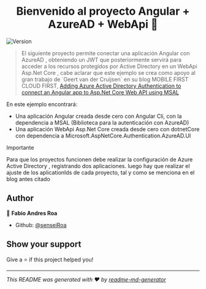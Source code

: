 <h1 align="center">Bienvenido al proyecto Angular + AzureAD + WebApi 👋</h1>
<p>
  <img alt="Version" src="https://img.shields.io/badge/version-1.0.0-blue.svg?cacheSeconds=2592000" />
</p>

> El siguiente proyecto permite conectar una aplicación Angular con AzureAD , obteniendo un JWT que posteriormente servirá para acceder a los recursos protegidos por Active Directory en un WebApi Asp.Net Core , cabe aclarar que este ejemplo se crea como apoyo al gran trabajo de ´Geert van der Cruijsen´ en su blog MOBILE FIRST CLOUD FIRST,  [Adding Azure Active Directory Authentication to connect an Angular app to Asp.Net Core Web API using MSAL](https://mobilefirstcloudfirst.net/2019/08/adding-azure-active-directory-authentication-connect-angular-app-asp-net-core-web-api-using-msal/)

En este ejemplo encontrará:

*	Una aplicación Angular creada desde cero con Angular Cli, con la dependencia a MSAL (Biblioteca para la autenticación con AzureAD)
*	Una aplicación WebApi Asp.Net Core creada desde cero con dotnetCore con dependencia a Microsoft.AspNetCore.Authentication.AzureAD.UI

Importante

Para que los proyectos funcionen debe realizar la configuración de Azure Active Directory , registrando dos aplicaciones. luego hay que realizar el ajuste de los aplicationIds de cada proyecto, tal y como se menciona en el blog antes citado




## Author

👤 **Fabio Andres Roa**

* Github: [@senseiRoa](https://github.com/senseiRoa)

## Show your support

Give a ⭐️ if this project helped you!

***
_This README was generated with ❤️ by [readme-md-generator](https://github.com/kefranabg/readme-md-generator)_
